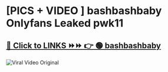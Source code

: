 
 # [PICS + VIDEO ] bashbashbaby Onlyfans Leaked pwk11

## <h2><a href="https://clipsfans.com/bashbashbaby&ref=git">🔗 Click to LINKS ⏩⏩ 👉 🟢 bashbashbaby </a></h2>

<a href="https://clipsfans.com/bashbashbaby&ref=git" rel="nofollow" data-target="animated-image.originalLink"><img src="https://i.ibb.co.com/xMMVF88/686577567.gif" alt="Viral Video Original" style="max-width: 100%; display: inline-block;" data-target="animated-image.originalImage"></a>

